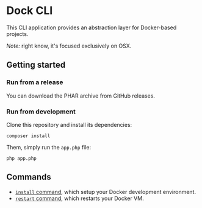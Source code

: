 # Dock CLI

This CLI application provides an abstraction layer for Docker-based projects.

*Note:* right know, it's focused exclusively on OSX.

## Getting started

### Run from a release

You can download the PHAR archive from GitHub releases.

### Run from development

Clone this repository and install its dependencies:
```
composer install
```

Them, simply run the `app.php` file:
```
php app.php
```

## Commands

- [`install` command](docs/cmd-install.md), which setup your Docker development environment.
- [`restart` command](docs/cmd-restart.md), which restarts your Docker VM.
